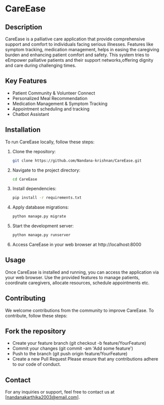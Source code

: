 # CareEase

## Description

CareEase is a palliative care application that provide comprehensive support and comfort to individuals facing serious illnesses.
Features like symptom tracking, medication management, helps in easing the caregiving burden and enhancing patient comfort and safety.
This system tries to eEmpower palliative patients and their support networks,offering dignity and care during challenging times.

## Key Features

- Patient Community & Volunteer Connect
- Personalized Meal Recommendation
- Medication Management & Symptom Tracking
- Appointment scheduling and tracking
- Chatbot Assistant

## Installation

To run CareEase locally, follow these steps:

1. Clone the repository:
   ```bash
   git clone https://github.com/Nandana-krishnan/CareEase.git
2. Navigate to the project directory:
   ```bash
   cd CareEase
3. Install dependencies:
   ```bash
   pip install -r requirements.txt
4. Apply database migrations:
   ```bash
   python manage.py migrate
5. Start the development server:
   ```bash
   python manage.py runserver
6. Access CareEase in your web browser at http://localhost:8000

## Usage
Once CareEase is installed and running, you can access the application via your web browser. Use the provided features to manage patients, coordinate caregivers, allocate resources, schedule appointments etc.

## Contributing
We welcome contributions from the community to improve CareEase. To contribute, follow these steps:

## Fork the repository
- Create your feature branch (git checkout -b feature/YourFeature)
- Commit your changes (git commit -am 'Add some feature')
- Push to the branch (git push origin feature/YourFeature)
- Create a new Pull Request
Please ensure that any contributions adhere to our code of conduct.

## Contact
For any inquiries or support, feel free to contact us at [nandanakarthika2003@email.com].

